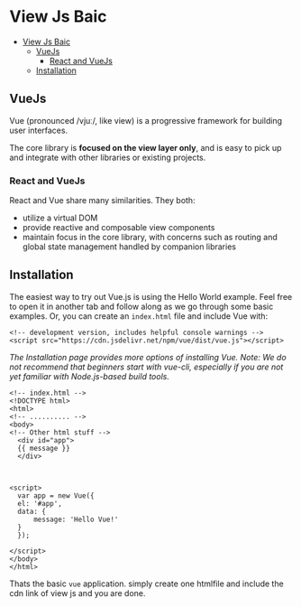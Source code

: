 # View Js Baic

- [View Js Baic](#view-js-baic)
  - [VueJs](#vuejs)
    - [React and VueJs](#react-and-vuejs)
  - [Installation](#installation)


## VueJs
Vue (pronounced /vjuː/, like view) is a progressive framework for building user interfaces.

The core library is **focused on the view layer only**, and is easy to pick up and integrate with other libraries or existing projects. 

### React and VueJs

React and Vue share many similarities. They both:

 * utilize a virtual DOM
 * provide reactive and composable view components
 * maintain focus in the core library, with concerns such as routing and global state management handled by companion libraries
 

 ## Installation
 The easiest way to try out Vue.js is using the Hello World example. Feel free to open it in another tab and follow along as we go through some basic examples. Or, you can create an `index.html` file and include Vue with:

 ```
 <!-- development version, includes helpful console warnings -->
<script src="https://cdn.jsdelivr.net/npm/vue/dist/vue.js"></script>
```
  *The Installation page provides more options of installing Vue. Note: We do not recommend that beginners start with vue-cli, especially if you are not yet familiar with Node.js-based build tools.*


  ```
  <!-- index.html -->
<!DOCTYPE html>
<html>
<!-- .......... -->
<body>
<!-- Other html stuff -->
    <div id="app">
    {{ message }}
    </div>



<script>
    var app = new Vue({
    el: '#app',
    data: {
        message: 'Hello Vue!'
    }
    });

</script>
</body>
</html>

  ```


Thats the basic `vue` application. simply create one htmlfile and include the cdn link of view js and you are done.

